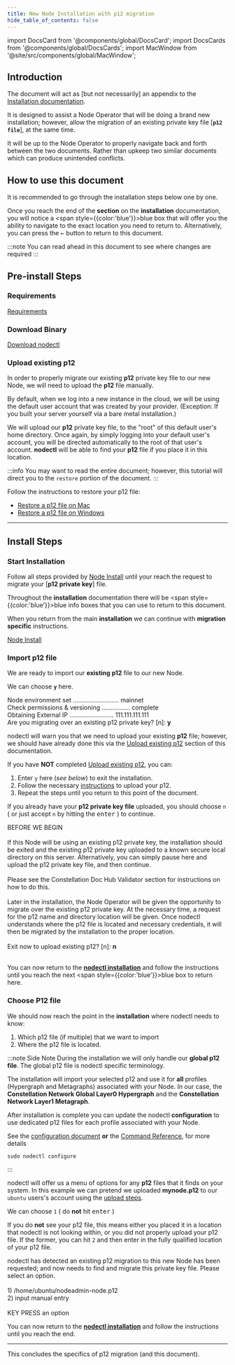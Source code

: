 ```yaml
---
title: New Node Installation with p12 migration
hide_table_of_contents: false
---
```


import DocsCard from '@components/global/DocsCard';
import DocsCards from '@components/global/DocsCards';
import MacWindow from '@site/src/components/global/MacWindow';

<head>
  <title>MainNet 2.0 Automation with nodectl</title>
  <meta
    name="description"
    content="nodectl installation of new Node"
  />
  <style>{`
    :root {
      --doc-item-container-width: 60rem;
    }
  `}
  </style>
</head>

## Introduction

The document will act as [but not necessarily] an appendix to the [Installation documentation](./nodectlInstall.md).  

It is designed to assist a Node Operator that will be doing a brand new installation; however, allow the migration of an existing private key file [**`p12 file`**], at the same time. 

It will be up to the Node Operator to properly navigate back and forth between the two documents.  Rather than upkeep two similar documents which can produce unintended conflicts.

## How to use this document

It is recommended to go through the installation steps below one by one.  

Once you reach the end of the **section** on the **installation** documentation, you will notice a <span style={{color:'blue'}}>blue box</span> that will offer you the ability to navigate to the exact location you need to return to.  Alternatively, you can press the <kbd>&larr;</kbd> button to return to this document.

:::note 
You can read ahead in this document to see where changes are required
:::

## Pre-install Steps
### Requirements
[Requirements](./nodectlInstall.md#requirements)

### Download Binary
[Download nodectl](./nodectlInstall.md#download-nodectl)

### Upload existing p12

In order to properly migrate our existing **p12** private key file to our new Node, we will need to upload the **p12** file manually.

By default, when we log into a new instance in the cloud, we will be using the default user account that was created by your provider.  (Exception: If you built your server yourself via a bare metal installation.)

We will upload our **p12** private key file, to the "root" of this default user's home directory. Once again, by simply logging into your default user's account, you will be directed automatically to the root of that user's account.  **nodectl** will be able to find your **p12** file if you place it in this location.

:::info
You may want to read the entire document; however, this tutorial will direct you to the `restore` portion of the document.
:::

Follow the instructions to restore your p12 file:
  - [Restore a p12 file on Mac](../resources/p12backup-mac.md#restore-p12-file)
  - [Restore a p12 file on Windows](../resources/p12backup-win.md#restoring-your-p12)

---

## Install Steps
### Start Installation

Follow all steps provided by [Node Install](./nodectlInstall.md#install-nodectl) until your reach the request to migrate your [**p12 private key**] file.  

Throughout the **installation** documentation there will be <span style={{color:'blue'}}>blue info boxes</span> that you can use to return to this document.

When you return from the main **installation** we can continue with **migration specific** instructions.

[Node Install](./nodectlInstall.md#install-nodectl)

### Import p12 file

We are ready to import our **existing p12** file to our new Node.

We can choose **`y`** here.

<MacWindow>
  Node environment set .......................... mainnet<br />
  Check permissions & versioning ................ complete<br />    
  Obtaining External IP ......................... 111.111.111.111<br />
  Are you migrating over an existing p12 private key? [n]: <b>y</b><br /> 
</MacWindow>

nodectl will warn you that we need to upload your existing **p12** file; however, we should have already done this via the [Upload existing p12](#upload-existing-p12) section of this documentation.

If you have **NOT** completed [Upload existing p12](#upload-existing-p12), you can:
  1. Enter `y` here (*see below*) to exit the installation.
  2. Follow the necessary [instructions](#upload-existing-p12) to upload your p12.
  3. Repeat the steps until you return to this point of the document.

If you already have your **p12 private key file** uploaded, you should choose `n` ( or just accept `n` by hitting the <kbd>enter</kbd> ) to continue.

<MacWindow>
  BEFORE WE BEGIN <br />
<br />
  If this Node will be using an existing p12 private
  key, the installation should be exited and the existing p12 private key
  uploaded to a known secure local directory on this server. Alternatively, you can simply pause
  here and upload the p12 private key file, and then continue.<br />
<br />
  Please see the Constellation Doc Hub Validator section for instructions on how to do this.<br />
<br />
  Later in the installation, the Node Operator will be given the opportunity to migrate over the
  existing p12 private key. At the necessary time, a request for the p12 name
  and directory location will be given. Once nodectl understands where
  the p12 file is located and necessary credentials, it will then be migrated by the installation to the proper location.<br />
<br />
  Exit now to upload existing p12? [n]: <b>n</b><br />
<br />
</MacWindow>

You can now return to the **[nodectl installation](./nodectlInstall.md#system-requirements)** and follow the instructions until you reach the next <span style={{color:'blue'}}>blue box</span> to return here.

### Choose P12 file

We should now reach the point in the **installation** where nodectl needs to know:
1. Which p12 file (if multiple) that we want to import
3. Where the p12 file is located.

:::note Side Note
During the installation we will only handle our **global p12 file**.  The global p12 file is nodectl specific terminology.

The installation will import your selected p12 and use it for **all** profiles (Hypergraph and Metagraphs) associated with your Node.  In our case, the **Constellation Network Global Layer0 Hypergraph** and the **Constellation Network Layer1 Metagraph**.

After installation is complete you can update the nodectl **configuration** to use dedicated p12 files for each profile associated with your Node.

See the [configuration document](./nodectlConfig.md) **or** the [Command Reference](nodectlCommands.md), for more details
```
sudo nodectl configure
```
:::

nodectl will offer us a menu of options for any **p12** files that it finds on your system.  In this example we can pretend we uploaded **mynode.p12** to our `ubuntu` users's account using the [upload steps](#step-3---upload-existing-p12).

We can choose `1` ( do **not** hit <kbd>enter</kbd> )

If you do **not** see your p12 file, this means either you placed it in a location that nodectl is not looking within, or you did not properly upload your p12 file.  If the former, you can hit `2` and then enter in the fully qualified location of your p12 file.

<MacWindow>
  nodectl has detected an existing p12 migration to this new Node has been requested; and now
  needs to find and migrate this private key file. Please select an option.<br />
<br />
  1) /home/ubuntu/nodeadmin-node.p12<br />
  2) input manual entry<br />
<br />
  KEY PRESS an option<br />
</MacWindow>

You can now return to the **[nodectl installation](./nodectlInstall.md#passphrase-entry)** and follow the instructions until you reach the end.

---
This concludes the specifics of p12 migration (and this document).

